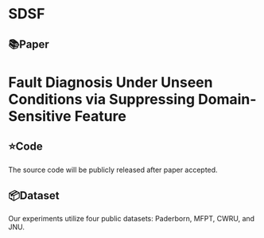 # SDSF
## 📚Paper 
# Fault Diagnosis Under Unseen Conditions via Suppressing Domain-Sensitive Feature #
## ⭐Code
The source code will be publicly released after paper accepted.
## 📦Dataset
Our experiments utilize four public datasets: Paderborn, MFPT, CWRU, and JNU.
